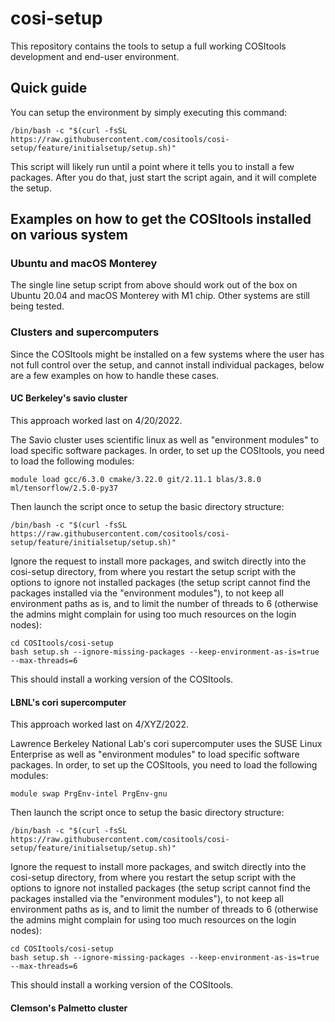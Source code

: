 # cosi-setup

This repository contains the tools to setup a full working COSItools development and end-user environment.

## Quick guide

You can setup the environment by simply executing this command:
```
/bin/bash -c "$(curl -fsSL https://raw.githubusercontent.com/cositools/cosi-setup/feature/initialsetup/setup.sh)"
```
This script will likely run until a point where it tells you to install a few packages.
After you do that, just start the script again, and it will complete the setup.

## Examples on how to get the COSItools installed on various system

### Ubuntu and macOS Monterey

The single line setup script from above should work out of the box on Ubuntu 20.04 and macOS Monterey with M1 chip.
Other systems are still being tested.

### Clusters and supercomputers

Since the COSItools might be installed on a few systems where the user has not full control over the setup, and cannot install individual packages, below are a few examples on how to handle these cases.

#### UC Berkeley's savio cluster

This approach worked last on 4/20/2022.

The Savio cluster uses scientific linux as well as "environment modules" to load specific software packages. In order, to set up the COSItools, you need to load the following modules:

```
module load gcc/6.3.0 cmake/3.22.0 git/2.11.1 blas/3.8.0 ml/tensorflow/2.5.0-py37
```

Then launch the script once to setup the basic directory structure:
```
/bin/bash -c "$(curl -fsSL https://raw.githubusercontent.com/cositools/cosi-setup/feature/initialsetup/setup.sh)"
```
Ignore the request to install more packages, and switch directly into the cosi-setup directory, from where you restart the setup script with the options to ignore not installed packages (the setup script cannot find the packages installed via the "environment modules"), to not keep all environment paths as is, and to limit the number of threads to 6 (otherwise the admins might complain for using too much resources on the login nodes):
```
cd COSItools/cosi-setup
bash setup.sh --ignore-missing-packages --keep-environment-as-is=true --max-threads=6
```
This should install a working version of the COSItools.

#### LBNL's cori supercomputer

This approach worked last on 4/XYZ/2022.

Lawrence Berkeley National Lab's cori supercomputer uses the SUSE Linux Enterprise as well as "environment modules" to load specific software packages. In order, to set up the COSItools, you need to load the following modules:

```
module swap PrgEnv-intel PrgEnv-gnu
```

Then launch the script once to setup the basic directory structure:
```
/bin/bash -c "$(curl -fsSL https://raw.githubusercontent.com/cositools/cosi-setup/feature/initialsetup/setup.sh)"
```
Ignore the request to install more packages, and switch directly into the cosi-setup directory, from where you restart the setup script with the options to ignore not installed packages (the setup script cannot find the packages installed via the "environment modules"), to not keep all environment paths as is, and to limit the number of threads to 6 (otherwise the admins might complain for using too much resources on the login nodes):
```
cd COSItools/cosi-setup
bash setup.sh --ignore-missing-packages --keep-environment-as-is=true --max-threads=6
```
This should install a working version of the COSItools.


#### Clemson's Palmetto cluster









